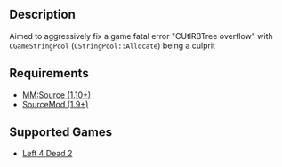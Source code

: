 Description
------
Aimed to aggressively fix a game fatal error "CUtlRBTree overflow" with `CGameStringPool` (`CStringPool::Allocate`) being a culprit

Requirements
------
- [MM:Source (1.10+)](https://www.sourcemm.net/)
- [SourceMod (1.9+)](https://www.sourcemod.net/)

Supported Games
------
- [Left 4 Dead 2](https://store.steampowered.com/app/550/Left_4_Dead_2/)
